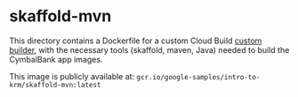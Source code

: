 # skaffold-mvn 

This directory contains a Dockerfile for a custom Cloud Build [custom builder](https://cloud.google.com/build/docs/cloud-builders), with the necessary tools (skaffold, maven, Java) needed to build the CymbalBank app images. 

This image is publicly available at: `gcr.io/google-samples/intro-to-krm/skaffold-mvn:latest` 